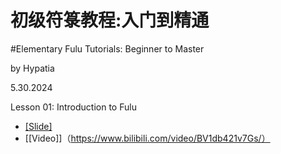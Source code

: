 # 初级符箓教程:入门到精通
#Elementary Fulu Tutorials: Beginner to Master

by Hypatia

5.30.2024

Lesson 01: Introduction to Fulu

- [[Slide]](https://github.com/pxhypatia/EFT/blob/main/EFT01.pdf)
- [[Video]]（https://www.bilibili.com/video/BV1db421v7Gs/）
